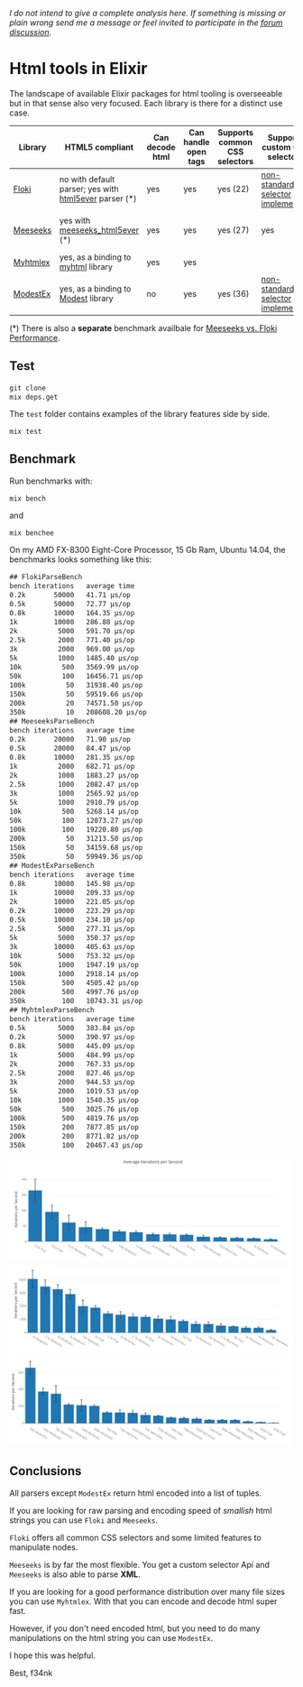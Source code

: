 *I do not intend to give a complete analysis here. If something is missing or plain wrong send me a message or feel invited to participate in the [forum discussion](https://elixirforum.com/t/overview-of-available-html-tools-in-elixir/12905).*

# Html tools in Elixir

The landscape of available Elixir packages for html tooling is overseeable but in that sense also very focused. Each library is there for a distinct use case.

|Library |HTML5 compliant|Can decode html|Can handle open tags|Supports common CSS selectors|Supports custom CSS selectors|Can manipulate nodes| Use Case |
|--|--|--|--|--|--|--|--|
|[Floki](https://github.com/philss/floki)         | no with default parser; yes with [html5ever](https://github.com/servo/html5ever) parser (*) | yes | yes | yes (22) | [non-standard selector implemented](https://github.com/philss/floki#supported-selectors) | yes, but [limited](https://hexdocs.pm/floki/Floki.html#map/2) | parse and select |
|[Meeseeks](https://github.com/mischov/meeseeks)  | yes with [meeseeks_html5ever](https://github.com/mischov/meeseeks_html5ever) (*) | yes | yes | yes (27) | yes |no | HTML and XML; custom selectors; CSS and XPath |
|[Myhtmlex](https://github.com/Overbryd/myhtmlex) | yes, as a binding to [myhtml](https://github.com/lexborisov/myhtml) library | yes | yes | | | | fast decode/encode |
|[ModestEx](https://github.com/f34nk/modest_ex)   | yes, as a binding to [Modest](https://github.com/lexborisov/Modest) library | no | yes | yes (36) | [non-standard selector implemented](https://github.com/f34nk/modest_ex/blob/master/SELECTORS.md)  | yes | pipeable string transformations |

(*) There is also a **separate** benchmark availbale for [Meeseeks vs. Floki Performance](https://github.com/mischov/meeseeks_floki_bench).


## Test

	git clone
	mix deps.get

The `test` folder contains examples of the library features side by side.

	mix test

## Benchmark

Run benchmarks with:

	mix bench

and

	mix benchee

On my AMD FX-8300 Eight-Core Processor, 15 Gb Ram, Ubuntu 14.04, the benchmarks looks something like this:

```
## FlokiParseBench
bench iterations   average time 
0.2k       50000   41.71 µs/op
0.5k       50000   72.77 µs/op
0.8k       10000   164.35 µs/op
1k         10000   286.88 µs/op
2k          5000   591.70 µs/op
2.5k        2000   771.40 µs/op
3k          2000   969.00 µs/op
5k          1000   1485.40 µs/op
10k          500   3569.99 µs/op
50k          100   16456.71 µs/op
100k          50   31938.40 µs/op
150k          50   59519.66 µs/op
200k          20   74571.50 µs/op
350k          10   208608.20 µs/op
## MeeseeksParseBench
bench iterations   average time 
0.2k       20000   71.90 µs/op
0.5k       20000   84.47 µs/op
0.8k       10000   281.35 µs/op
1k          2000   682.71 µs/op
2k          1000   1883.27 µs/op
2.5k        1000   2082.47 µs/op
3k          1000   2565.92 µs/op
5k          1000   2910.79 µs/op
10k          500   5268.14 µs/op
50k          100   12073.27 µs/op
100k         100   19220.80 µs/op
200k          50   31213.50 µs/op
150k          50   34159.68 µs/op
350k          50   59949.36 µs/op
## ModestExParseBench
bench iterations   average time 
0.8k       10000   145.98 µs/op
1k         10000   209.33 µs/op
2k         10000   221.05 µs/op
0.2k       10000   223.29 µs/op
0.5k       10000   234.10 µs/op
2.5k        5000   277.31 µs/op
5k          5000   350.37 µs/op
3k         10000   405.63 µs/op
10k         5000   753.32 µs/op
50k         1000   1947.19 µs/op
100k        1000   2918.14 µs/op
150k         500   4505.42 µs/op
200k         500   4997.76 µs/op
350k         100   10743.31 µs/op
## MyhtmlexParseBench
bench iterations   average time 
0.5k        5000   383.84 µs/op
0.2k        5000   390.97 µs/op
0.8k        5000   445.09 µs/op
1k          5000   484.99 µs/op
2k          2000   767.33 µs/op
2.5k        2000   827.46 µs/op
3k          2000   944.53 µs/op
5k          2000   1019.53 µs/op
10k         1000   1540.35 µs/op
50k          500   3025.76 µs/op
100k         500   4819.76 µs/op
150k         200   7877.85 µs/op
200k         200   8771.82 µs/op
350k         100   20467.43 µs/op
```

![Parsing - Iterations per second - small](parsing-ips-small.png)
![Parsing - Iterations per second - mid](parsing-ips-mid.png)
![Parsing - Iterations per second - big](parsing-ips-big.png)

## Conclusions

All parsers except `ModestEx` return html encoded into a list of tuples.

If you are looking for raw parsing and encoding speed of *smallish* html strings you can use `Floki` and `Meeseeks`.

`Floki` offers all common CSS selectors and some limited features to manipulate nodes.

`Meeseeks` is by far the most flexible. You get a custom selector Api and `Meeseeks` is also able to parse **XML**.

If you are looking for a good performance distribution over many file sizes you can use `Myhtmlex`. With that you can encode and decode html super fast.

However, if you don't need encoded html, but you need to do many manipulations on the html string you can use `ModestEx`.

I hope this was helpful.

Best, f34nk
